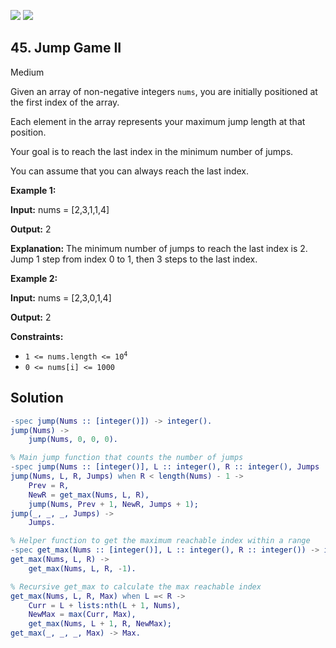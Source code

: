 [![](https://img.shields.io/github/stars/LeetCode-in-Erlang/LeetCode-in-Erlang?label=Stars&style=flat-square)](https://github.com/LeetCode-in-Erlang/LeetCode-in-Erlang)
[![](https://img.shields.io/github/forks/LeetCode-in-Erlang/LeetCode-in-Erlang?label=Fork%20me%20on%20GitHub%20&style=flat-square)](https://github.com/LeetCode-in-Erlang/LeetCode-in-Erlang/fork)

## 45\. Jump Game II

Medium

Given an array of non-negative integers `nums`, you are initially positioned at the first index of the array.

Each element in the array represents your maximum jump length at that position.

Your goal is to reach the last index in the minimum number of jumps.

You can assume that you can always reach the last index.

**Example 1:**

**Input:** nums = [2,3,1,1,4]

**Output:** 2

**Explanation:** The minimum number of jumps to reach the last index is 2. Jump 1 step from index 0 to 1, then 3 steps to the last index.

**Example 2:**

**Input:** nums = [2,3,0,1,4]

**Output:** 2

**Constraints:**

*   <code>1 <= nums.length <= 10<sup>4</sup></code>
*   `0 <= nums[i] <= 1000`

## Solution

```erlang
-spec jump(Nums :: [integer()]) -> integer().
jump(Nums) ->
    jump(Nums, 0, 0, 0).

% Main jump function that counts the number of jumps
-spec jump(Nums :: [integer()], L :: integer(), R :: integer(), Jumps :: integer()) -> integer().
jump(Nums, L, R, Jumps) when R < length(Nums) - 1 ->
    Prev = R,
    NewR = get_max(Nums, L, R),
    jump(Nums, Prev + 1, NewR, Jumps + 1);
jump(_, _, _, Jumps) -> 
    Jumps.

% Helper function to get the maximum reachable index within a range
-spec get_max(Nums :: [integer()], L :: integer(), R :: integer()) -> integer().
get_max(Nums, L, R) ->
    get_max(Nums, L, R, -1).

% Recursive get_max to calculate the max reachable index
get_max(Nums, L, R, Max) when L =< R ->
    Curr = L + lists:nth(L + 1, Nums),
    NewMax = max(Curr, Max),
    get_max(Nums, L + 1, R, NewMax);
get_max(_, _, _, Max) -> Max.
```